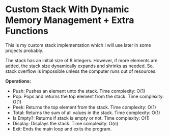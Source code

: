 # Custom Stack With Dynamic Memory Management + Extra Functions
This is my custom stack implementation which I will use later in some projects probably.

The stack has an initial size of 8 integers. However, if more elements are added, the stack size dynamically expands and shrinks as needed. So, stack overflow is impossible unless the computer runs out of resources.

__Operations:__
* Push: Pushes an element unto the stack. Time complexity: O(1)
* Pop: Pops and returns the top element from the stack. Time complexity: O(1)
* Peek: Returns the top element from the stack. Time complexity: O(1)
* Total: Returns the sum of all values in the stack. Time complexity: O(1)
* Is Empty?: Returns if stack is empty or not. Time complexity: O(1)
* Display: Displays the stack. Time complexity: O(n)
* Exit: Ends the main loop and exits the program.

